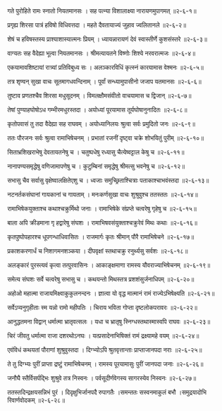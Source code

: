 गते पुरोहिते रामः स्नातो नियतमानसः ।
सह पत्न्या विशालाक्ष्या नारायणमुपागमत् ॥२-६-१॥

प्रगृह्य शिरसा पात्रं हविषो विधिवत्तदा ।
महते दैवतायाज्यं जुहाव ज्वलितानले ॥२-६-२॥

शेषं च हविषस्तस्य प्राश्याशास्यात्मनः प्रियम् ।
ध्यायन्नारायणं देवं स्वास्तीर्णे कुशसंस्तरे ॥२-६-३॥

वाग्यतः सह वैदेह्या भूत्वा नियतमानसः ।
श्रीमत्यायतने विष्णोः शिश्ये नरवरात्मजः ॥२-६-४॥

एकयामावशिष्टायां रात्र्यां प्रतिविबुध्य सः ।
अलञ्कारविधिं कृत्स्नं कारयामास वेश्मनः ॥२-६-५॥

तत्र शृण्वन् सुखा वाचः सूतमागधवन्दिनाम् ।
पूर्वां सन्ध्यामुपासीनो जजाप यतमानसः ॥२-६-६॥

तुष्टाव प्रणतश्चैव शिरसा मधुसूदनम् ।
विमलक्षौमसंवीतो वाचयामास च द्विजान् ॥२-६-७॥

तेषां पुण्याहघोषोऽध गम्भीरमधुरस्तदा ।
अयोध्यां पूरयामास तूर्यघोषानुनादितः ॥२-६-८॥

कृतोपवासं तु तदा वैदेह्या सह राघवम् ।
अयोध्यानिलयः श्रुत्वा सर्वः प्रमुदितो जनः ॥२-६-९॥

ततः पौरजनः सर्वः श्रुत्वा रामाभिषेचनम् ।
प्रभातां रजनीं दृष्ट्वा चक्रे शोभयितुं पुरीम् ॥२-६-१०॥

सिताभ्रशिखराभेषु देवतायतनेषु च ।
चतुष्पधेषु रध्यासु चैत्येष्वट्टाल केषु च ॥२-६-११॥

नानापण्यसमृद्धेषु वणिजामापणेषु च ।
कुटुम्बिनां समृद्धेषु श्रीमत्सु भवनेषु च ॥२-६-१२॥

सभासु चैव सर्वासु वृक्षेष्वालक्षितेएशु च ।
ध्वजाः समुच्छ्रिताश्चित्राः पताकाश्चाभवंस्तदा ॥२-६-१३॥

नटनर्तकसंघानां गायकानां च गायताम् ।
मनःकर्णसुखा वाचः  शुश्रुवुश्च ततस्ततः ॥२-६-१४॥

रामाभिषेकयुक्ताश्च कथाश्चक्रुर्मिथो जनाः ।
रामाभिषेके संप्रप्ते चत्वरेषु गृहेषु च ॥२-६-१५॥

बाला अपि क्रीडमाना गृ हद्वारेषु संघशः ।
रामाभिषवसंयुक्ताश्चक्रुरेवं मिथः कथाः ॥२-६-१६॥

कृतपुष्पोपहारश्च धूपगन्धाधिवासितः ।
राजमार्गः कृतः श्रीमान् पौरै रामाभिषेचने ॥२-६-१७॥

प्रकाशकरणार्धं च निशागमनशञ्कया ।
दीपवृक्षां स्तथाचक्रु रनुर्थ्यसु सर्वशः ॥२-६-१८॥

अलङ्कारं पुरस्त्यवं कृत्वा तत्पुरवासिनः ।
आकाङ्क्षमाणा रामस्य यौवराज्याभिषेचनम् ॥२-६-१९॥

समेत्य संघशः सर्वे चत्वरेषु सभासु च ।
कथयन्तो मिथस्तत्र प्रशशंसुर्जनाधिपम् ॥२-६-२०॥

अहोओ महात्मा राजायमिक्ष्वाकुकुलनन्दनः ।
ज्ञात्वा यो वृद्ध मात्मानं रामं राज्येऽभिषेक्ष्यति ॥२-६-२१॥

सर्वेऽप्यनुगृहीताः स्म यन्नो रामो महीपतिः ।
चिराय भविता गोप्ता दृष्टलोकपरावरः ॥२-६-२२॥

आनुद्धतमना विद्वान् धर्मात्मा भ्रातृवत्सलः ।
यधा च भ्रातृषु स्निग्धस्तथास्मास्वपि राघवः ॥२-६-२३॥

चिरं जीवतु धर्मात्मा राजा दशरथोऽनघः ।
यत्प्रसादेनाभिषिक्तं रामं द्रक्ष्यामहे वयम् ॥२-६-२४॥

एवंविधं कथयतां पौराणां शुश्रुवुस्तदा ।
दिग्भ्योऽपि श्रुतवृत्तान्ताः प्राप्ताजानपदा नराः ॥२-६-२५॥

ते तु दिग्भ्यः पुरीं प्राप्ता द्रष्टुं रामाभिषेचनम् ।
रामस्य पूरयामासुः पुरीं जानपदा जनाः ॥२-६-२६॥

जनौघै स्तैर्विसर्पद्भिः शुश्रुवे तत्र निस्वनः ।
पर्वसूदीर्णवेगस्य सागरस्येव निस्वनः ॥२-६-२७॥

ततस्तदिन्द्रक्षयसन्निभं पुरं ।
दिदृक्षुभिर्जानपदै रुपागतैः ।समन्ततः सस्वनमाकुलं बभौ ।समुद्रयादोभि रिवार्णवोदकम् ॥२-६-२८॥

